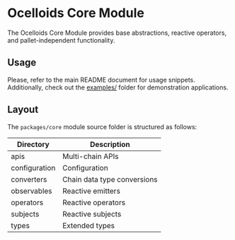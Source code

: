 # Ocelloids Core Module

The Ocelloids Core Module provides base abstractions, reactive operators, and pallet-independent functionality.

## Usage

Please, refer to the main README document for usage snippets.
Additionally, check out the [examples/](https://github.com/sodazone/ocelloids/tree/main/) folder for demonstration applications.

## Layout

The `packages/core` module source folder is structured as follows:

| Directory                    | Description                               |
|------------------------------|-------------------------------------------|
|  apis                        | Multi-chain APIs                          |
|  configuration               | Configuration                             |
|  converters                  | Chain data type conversions               |
|  observables                 | Reactive emitters                         |
|  operators                   | Reactive operators                        |
|  subjects                    | Reactive subjects                         |
|  types                       | Extended types                            |

